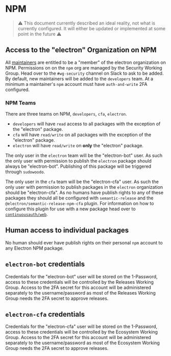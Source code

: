 # NPM

> ⚠️ This document currently described an ideal reality, not what is currently configured.  It will either be updated or implemented at some point in the future ⚠️ 

## Access to the "electron" Organization on NPM

All [maintainers](../../../charter/README.md#definitions) are entitled to be a "member" of the electron organization on NPM.  Permissions on on the `npm` org are managed by the Security Working Group.  Head over to the `#wg-security` channel on Slack to ask to be added.  By default, new maintainers will be added to the `developers` team. At a minimum a maintainer's `npm` account must have `auth-and-write` 2FA configured.

### NPM Teams

There are three teams on NPM, `developers`, `cfa`, `electron`.

* `developers` will have `read` access to all packages with the exception of the "electron" package.
* `cfa` will have `read/write` on all packages with the exception of the "electron" package.
* `electron` will have `read/write` on **only** the "electron" package.

The only user in the `electron` team will be the "electron-bot" user.  As such the only user with permission to publish the `electron` package should always be "electron-bot".  Publishing of this package will be triggered through `sudowoodo`.

The only user in the `cfa` team will be the "electron-cfa" user.  As such the only user with permission to publish packages in the `electron` organization should be "electron-cfa".  As no humans have publish rights to any of these packages they should all be configured with `semantic-release` and the `@electron/semantic-release-npm-cfa` plugin.  For information on how to configure this plugin for use with a new package head over to [`continuousauth/web`](https://github.com/continuousauth/web).

## Human access to individual packages

No human should ever have publish rights on their personal `npm` account to any Electron NPM package.

## `electron-bot` credentials

Credentials for the "electron-bot" user will be stored on the 1-Password, access to these credentials will be controlled by the Releases Working Group.  Access to the 2FA secret for this account will be administered separately to the username/password as most of the Releases Working Group needs the 2FA secret to approve releases.

## `electron-cfa` credentials

Credentials for the "electron-cfa" user will be stored on the 1-Password, access to these credentials will be controlled by the Ecosystem Working Group.  Access to the 2FA secret for this account will be administered separately to the username/password as most of the Ecosystem Working Group needs the 2FA secret to approve releases.